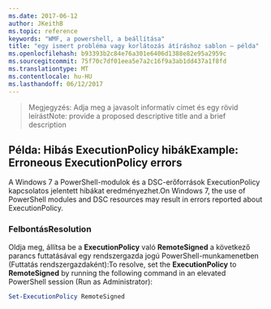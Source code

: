 ```yaml
---
ms.date: 2017-06-12
author: JKeithB
ms.topic: reference
keywords: "WMF, a powershell, a beállítása"
title: "egy ismert probléma vagy korlátozás átíráshoz sablon – példa"
ms.openlocfilehash: b93393b2c84e76a301e6406d1388e82e95a2959c
ms.sourcegitcommit: 75f70c7df01eea5e7a2c16f9a3ab1dd437a1f8fd
ms.translationtype: MT
ms.contentlocale: hu-HU
ms.lasthandoff: 06/12/2017
---
```

><span data-ttu-id="09047-103">Megjegyzés: Adja meg a javasolt informatív címet és egy rövid leírást</span><span class="sxs-lookup"><span data-stu-id="09047-103">Note: provide a proposed descriptive title and a brief description</span></span>

## <a name="example-erroneous-executionpolicy-errors"></a><span data-ttu-id="09047-104">Példa: Hibás ExecutionPolicy hibák</span><span class="sxs-lookup"><span data-stu-id="09047-104">Example: Erroneous ExecutionPolicy errors</span></span> ##
<span data-ttu-id="09047-105">A Windows 7 a PowerShell-modulok és a DSC-erőforrások ExecutionPolicy kapcsolatos jelentett hibákat eredményezhet.</span><span class="sxs-lookup"><span data-stu-id="09047-105">On Windows 7, the use of PowerShell modules and DSC resources may result in errors reported about ExecutionPolicy.</span></span>

### <a name="resolution"></a><span data-ttu-id="09047-106">Felbontás</span><span class="sxs-lookup"><span data-stu-id="09047-106">Resolution</span></span>

<span data-ttu-id="09047-107">Oldja meg, állítsa be a **ExecutionPolicy** való **RemoteSigned** a következő parancs futtatásával egy rendszergazda jogú PowerShell-munkamenetben (Futtatás rendszergazdaként):</span><span class="sxs-lookup"><span data-stu-id="09047-107">To resolve, set the **ExecutionPolicy** to **RemoteSigned** by running the following command in an elevated PowerShell session (Run as Administrator):</span></span>

```powershell
Set-ExecutionPolicy RemoteSigned
```

